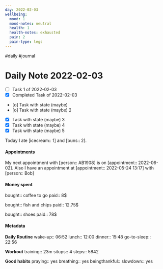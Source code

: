 ```yaml
---
day: 2022-02-03
wellbeing:
  mood: 1
  mood-notes: neutral
  health: 1
  health-notes: exhausted
  pain: 2
  pain-type: legs
---
```

#daily #journal

# Daily Note 2022-02-03

- [ ] Task 1 of 2022-02-03
- [x] Completed Task of 2022-02-03
- [o] Task with state (maybe)
- [o] Task with state (maybe) 2
- [x] Task with state (maybe) 3
- [x] Task with state (maybe) 4
- [x] Task with state (maybe) 5

Today I ate [icecream:: 1] and [buns:: 2].

#### Appointments
My next appointment with [person:: AB1908] is on [appointment:: 2022-06-02].
Also I have an appointment at [appointment:: 2022-05-24 13:17] with [person:: Bob]

#### Money spent

bought:: coffee to go
paid:: 8$

bought:: fish and chips
paid:: 12.75$

bought:: shoes
paid:: 78$


#### Metadata

**Daily Routine**
wake-up:: 06:52
lunch:: 12:00
dinner:: 15:48
go-to-sleep:: 22:56

**Workout**
training:: 23m
situps:: 4
steps:: 5842

**Good habits**
praying:: yes
breathing:: yes
beingthankful:: 
slowdown:: yes
